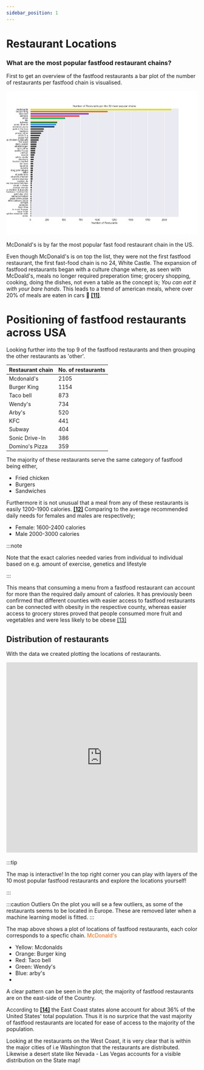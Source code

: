 ```yaml
---
sidebar_position: 1
---
```



# Restaurant Locations

### What are the most popular fastfood restaurant chains? 

First to get an overview of the fastfood restaurants a bar plot of the number of restaurants per fastfood chain is visualised. 

[ ![](stat2.png) ](stat2.png)

McDonald's is by far the most popular fast food restaurant chain in the US. 

Even though McDonald's is on top the list, they were not the first fastfood restaurant, the first fast-food chain is no 24, White Castle. The expansion of fastfood restaurants began with a culture change where, as seen with McDoald's, meals no longer required preperation time; grocery shopping, cooking, doing the dishes, not even a table as the concept is; *You can eat it with your bare hands*. This leads to a trend of american meals, where over 20% of meals are eaten in cars :blue_car: **[[11]](https://web.colby.edu/st297-global18/2018/10/29/americas-fast-food-obsession/#:~:text=One%20of%20the%20main%20reasons,and%20get%20a%20full%20meal)**.




# Positioning of fastfood restaurants across USA


Looking further into the top 9 of the fastfood restaurants and then grouping the other restaurants as 'other'. 

| Restaurant chain 	| No. of restaurants 	|
|---	|---	|
| Mcdonald's 	| 2105 	|
| Burger King 	| 1154 	|
| Taco bell 	| 873 	|
| Wendy's 	| 734 	|
| Arby's 	| 520 	|
| KFC	| 441 	|
| Subway 	| 404 	|
| Sonic Drive-In 	| 386 	|
| Domino's Pizza 	| 359 	|


The majority of these restaurants serve the same category of fastfood being either, 
* Fried chicken
* Burgers
* Sandwiches

Furthermore it is not unusual that a meal from any of these restaurants is easily 1200-1900 calories. **[[12]](https://www.medicalnewstoday.com/articles/245588#:~:text=According%20to%20the%202015%2D2020,overall%20health%2C%20and%20activity%20level)** Comparing to the average recommended daily needs for females and males are respectively;
* Female: 1600-2400 calories
* Male 2000-3000 calories

:::note 

Note that the exact calories needed varies from individual to individual based on e.g. amount of exercise, genetics and lifestyle

:::


This means that consuming a menu from a fastfood restaurant can account for more than the required daily amount of calories. It has previously been confirmed that different counties with easier access to fastfood restaurants can be connected with obesity in the respective county, whereas easier access to grocery stores proved that people consumed more fruit and vegetables and were less likely to be obese [[13]](https://www.nature.com/articles/s41467-021-27522-y) 

## Distribution of restaurants
With the data we created plotting the locations of restaurants. 

<iframe src="https://peetzie.github.io/SocialData_InteractiveMaps/fastfood_locations.html"
	sandbox="allow-same-origin allow-scripts"
	width="100%"
	height="500"
	scrolling="yes"
	seamless="seamless"
	frameborder="0">
</iframe>

:::tip 

The map is interactive! In the top right corner you can play with layers of the 10 most popular fastfood restaurants and explore the locations yourself!

:::

:::caution Outliers
On the plot you will se a few outliers, as some of the restaurants seems to be located in Europe. These are removed later when a machine learning model is fitted.
:::

The map above shows a plot of locations of fastfood restaurants, each color corresponds to a specfic chain.
<font color="#FF6103">
            McDonald's
        </font>

* Yellow: Mcdonalds 
* Orange: Burger king 
* Red: Taco bell
* Green: Wendy's 
* Blue: arby's
* 

A clear pattern can be seen in the plot; the majority of fastfood restaurants are on the east-side of the Country. 

According to **[[14]](https://worldpopulationreview.com/state-rankings/east-coast-states)** the East Coast states alone account for about 36% of the United States' total population. 
Thus it is no surprice that the vast majority of fastfood restaurants are located for ease of access to the majority of the population. 

Looking at the restaurants on the West Coast, it is very clear that is within the major cities of i.e Washington that the restaurants are distributed. 
Likewise a desert state like Nevada - Las Vegas accounts for a visible distribution on the State map! 



